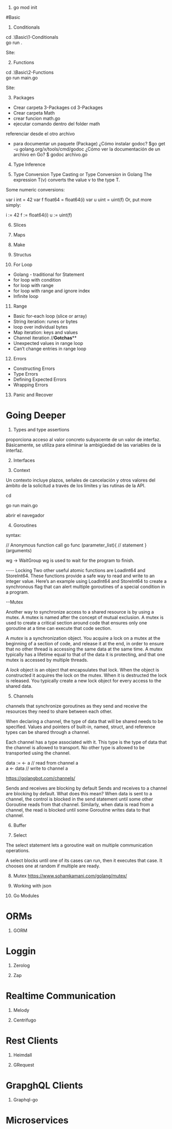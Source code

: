1. go mod init


#Basic 
1. Conditionals

cd .\Basic\1-Conditionals\
go run .

Site:

2. Functions

cd .\Basic\2-Functions\
go run main.go

Site:

3. Packages

- Crear carpeta 3-Packages
cd 3-Packages
- Crear carpeta Math
- crear funcion math.go
- ejecutar comando dentro del folder math

referenciar desde el otro archivo

- para documentar un paquete (Package)
¿Cómo instalar godoc?
$go get -u golang.org/x/tools/cmd/godoc
¿Cómo ver la documentación de un archivo en Go?
$ godoc archivo.go


4. Type Inference

5. Type Conversion
Type Casting or Type Conversion in Golang
The expression T(v) converts the value v to the type T.

Some numeric conversions:

var i int = 42
var f float64 = float64(i)
var u uint = uint(f)
Or, put more simply:

i := 42
f := float64(i)
u := uint(f)

6. Slices

7. Maps

8. Make

9. Structus

10. For Loop

- Golang - traditional for Statement
- for loop with condition
- for loop with range
- for loop with range and ignore index
- Infinite loop


11. Range

- Basic for-each loop (slice or array)
- String iteration: runes or bytes
- loop over individual bytes
- Map iteration: keys and values
- Channel iteration
//******Gotchas********
- Unexpected values in range loop
- Can’t change entries in range loop

12. Errors
- Constructing Errors
- Type Errors
- Defining Expected Errors
- Wrapping Errors

13. Panic and Recover


# Going Deeper

1. Types and type assertions

proporciona acceso al valor concreto subyacente de un valor de interfaz.
Básicamente, se utiliza para eliminar la ambigüedad de las variables de la interfaz.

2. Interfaces



3. Context

 Un contexto incluye plazos, señales de cancelación y otros valores del ámbito de la solicitud a través de los límites y las rutinas de la API.

 cd 

 go run main.go

 abrir el navegador


4. Goroutines

syntax:

// Anonymous function call
go func (parameter_list){
// statement
}(arguments)


 wg -> WaitGroup
 wg is used to wait for the program to finish.

---- Locking
Two other useful atomic functions are LoadInt64 and StoreInt64. These functions provide a safe way to read and write to an integer value. Here’s an example using LoadInt64 and StoreInt64 to create a synchronous flag that can alert multiple goroutines of a special condition in a program.

--Mutex

Another way to synchronize access to a shared resource is by using a mutex. A mutex is named after the concept of mutual exclusion. A mutex is used to create a critical section around code that ensures only one goroutine at a time can execute that code section. 


A *mutex* is a synchronization object. You acquire a lock on a mutex at the beginning of a section of code, and release it at the end, in order to ensure that no other thread is accessing the same data at the same time. A mutex typically has a lifetime equal to that of the data it is protecting, and that one mutex is accessed by multiple threads.

A *lock* object is an object that encapsulates that lock. When the object is constructed it acquires the lock on the mutex. When it is destructed the lock is released. You typically create a new lock object for every access to the shared data.

5. Channels

channels that synchronize goroutines as they send and receive the resources they need to share between each other.

When declaring a channel, the type of data that will be shared needs to be specified. Values and pointers of built-in, named, struct, and reference types can be shared through a channel.

Each channel has a type associated with it. This type is the type of data that the channel is allowed to transport. No other type is allowed to be transported using the channel.

data := <- a // read from channel a  
a <- data // write to channel a  

https://golangbot.com/channels/

Sends and receives are blocking by default
Sends and receives to a channel are blocking by default. What does this mean? When data is sent to a channel, the control is blocked in the send statement until some other Goroutine reads from that channel. Similarly, when data is read from a channel, the read is blocked until some Goroutine writes data to that channel.


6.  Buffer

7. Select

The select statement lets a goroutine wait on multiple communication operations.

A select blocks until one of its cases can run, then it executes that case. It chooses one at random if multiple are ready.

8. Mutex
https://www.sohamkamani.com/golang/mutex/
9. Working with json

10. Go Modules


# ORMs

1. GORM

# Loggin

1. Zerolog

2. Zap

# Realtime Communication

1. Melody

2. Centrifugo

# Rest Clients

1. Heimdall

2. GRequest

# GrapghQL Clients
1. Graphql-go

# Microservices










